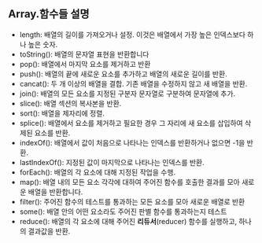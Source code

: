 ## Array.함수들 설명

- length: 배열의 길이를 가져오거나 설정. 이것은 배열에서 가장 높은 인덱스보다 하나 높은 숫자.
- toString(): 배열의 문자열 표현을 반환합니다
- pop(): 배열에서 마지막 요소를 제거하고 반환
- push(): 배열의 끝에 새로운 요소를 추가하고 배열의 새로운 길이를 반환.
- cancat(): 두 개 이상의 배열을 결합. 기존 배열을 수정하지 않고 새 배열을 반환.
- join(): 배열의 모든 요소를 지정된 구분자 문자열로 구분하여 문자열에 추가.
- slice(): 배열 섹션의 복사본을 반환.
- sort(): 배열을 제자리에 정렬.
- splice(): 배열에서 요소를 제거하고 필요한 경우 그 자리에 새 요소를 삽입하여 삭제된 요소를 반환.
- indexOf(): 배열에서 값이 처음으로 나타나는 인덱스를 반환하거나 없으면 -1을 반환.
- lastIndexOf(): 지정된 값이 마지막으로 나타나는 인덱스를 반환.
- forEach(): 배열의 각 요소에 대해 지정된 작업을 수행.
- map(): 배열 내의 모든 요소 각각에 대하여 주어진 함수를 호출한 결과를 모아 새로운 배열을 반환합니다.
- filter(): 주어진 함수의 테스트를 통과하는 모든 요소를 모아 새로운 배열로 반환
- some(): 배열 안의 어떤 요소라도 주어진 판별 함수를 통과하는지 테스트
- reduce(): 배열의 각 요소에 대해 주어진 **리듀서**(reducer) 함수를 실행하고, 하나의 결과값을 반환.
